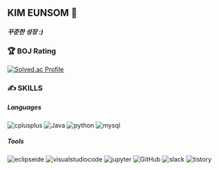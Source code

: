 ## KIM EUNSOM 🌱
##### 꾸준한 성장 :)

### 🏆 BOJ Rating 

<!--
**kimeunsom/kimeunsom** is a ✨ _special_ ✨ repository because its `README.md` (this file) appears on your GitHub profile.

Here are some ideas to get you started:

- 🔭 I’m currently working on ...
- 🌱 I’m currently learning ...
- 👯 I’m looking to collaborate on ...
- 🤔 I’m looking for help with ...
- 💬 Ask me about ...
- 📫 How to reach me: ...
- 😄 Pronouns: ...
- ⚡ Fun fact: ...
-->



[![Solved.ac Profile](http://mazassumnida.wtf/api/v2/generate_badge?boj=somi5488)](https://solved.ac/somi5488/)



### ✍ SKILLS 
##### Languages

![cplusplus](https://img.shields.io/badge/C++-00599C.svg?&style=for-the-badge&logo=cplusplus&logoColor=white)
![Java](https://img.shields.io/badge/Java-007396.svg?&style=for-the-badge&logo=java&logoColor=white)
![python](https://img.shields.io/badge/python-3776AB.svg?&style=for-the-badge&logo=python&logoColor=white)
![mysql](https://img.shields.io/badge/mysql-4479A1.svg?&style=for-the-badge&logo=mysql&logoColor=white)


##### Tools
![eclipseide](https://img.shields.io/badge/eclipseide-2C2255.svg?&style=for-the-badge&logo=eclipseide&logoColor=white)
![visualstudiocode](https://img.shields.io/badge/visualstudiocode-007ACC.svg?&style=for-the-badge&logo=visualstudiocode&logoColor=white)
![jupyter](https://img.shields.io/badge/jupyter-F37626.svg?&style=for-the-badge&logo=jupyter&logoColor=white)
![GitHub](https://img.shields.io/badge/GitHub-181717.svg?&style=for-the-badge&logo=GitHub&logoColor=white)
![slack](https://img.shields.io/badge/slack-4A154B.svg?&style=for-the-badge&logo=slack&logoColor=white)
![tistory]([https://img.shields.io/badge/tistory-000000.svg](https://somde.tistory.com/)?&style=for-the-badge&logo=tistory&logoColor=white)



